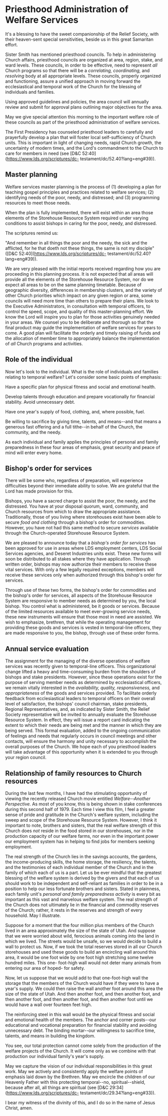 # Priesthood Administration of Welfare Services

It's a blessing to have the sweet companionship of the Relief Society, with
their heaven-sent special sensitivities, beside us in this great Samaritan
effort.

Sister Smith has mentioned priesthood councils. To help in administering
Church affairs, priesthood councils are organized at area, region, stake, and
ward levels. These councils, in order to be effective, need to represent _all_
Church programs so that there will be a _correlating, coordinating,_ and
_resolving_ body at all appropriate levels. These councils, properly organized
and functioning, assure a unified approach in moving forward the
ecclesiastical and temporal work of the Church for the blessing of individuals
and families.

Using approved guidelines and policies, the area council will annually review
and submit for approval plans outlining major objectives for the area.

May we give special attention this morning to the important welfare role of
these councils as part of the priesthood administration of welfare services.

The First Presidency has counseled priesthood leaders to carefully and
prayerfully develop a plan that will foster local self-sufficiency of Church
units. This is important in light of changing needs, rapid Church growth, the
uncertainty of modern times, and the Lord's commandment to the Church to care
for members in need (see [D&amp;C 52:40](https://www.lds.org/scriptures/dc-
testament/dc/52.40?lang=eng#39)).

## Master planning

Welfare services master planning is the process of (1) developing a plan for
teaching gospel principles and practices related to welfare services; (2)
identifying needs of the poor, needy, and distressed; and (3) programming
resources to meet those needs.

When the plan is fully implemented, there will exist within an area those
elements of the Storehouse Resource System required under varying conditions
to assist bishops in caring for the poor, needy, and distressed.

The scriptures remind us:

"And remember in all things the poor and the needy, the sick and the
afflicted, for he that doeth not these things, the same is not my disciple"
([D&amp;C 52:40](https://www.lds.org/scriptures/dc-
testament/dc/52.40?lang=eng#39)).

We are very pleased with the initial reports received regarding how you are
proceeding in this planning process. It is not expected that all areas will
provide all the elements of the Storehouse Resource System, nor do we expect
all areas to be on the same planning timetable. Because of geographic
diversity, differences in membership clusters, and the variety of other Church
priorities which impact on any given region or area, some councils will need
more time than others to prepare their plans. We look to the Executive
Administrators, in consultation with temporal officers, to control the speed,
scope, and quality of this master-planning effort. We know the Lord will
inspire you to plan for those activities genuinely needed in your areas. We
counsel you to be deliberate and thorough so that the final product may guide
the implementation of welfare services for years to come. A good plan will
facilitate the orderly and timely raising of funds and the allocation of
member time to appropriately balance the implementation of _all_ Church
programs and activities.

## Role of the individual

Now let's look to the individual. What is the role of individuals and families
relating to temporal welfare? Let's consider some basic points of emphasis:

Have a specific plan for physical fitness and social and emotional health.

Develop talents through education and prepare vocationally for financial
stability. Avoid unnecessary debt.

Have one year's supply of food, clothing, and, where possible, fuel.

Be willing to sacrifice by giving time, talents, and means--and that means a
generous fast offering and a full tithe--in behalf of the Church, the
community, and the needy.

As each individual and family applies the principles of personal and family
preparedness in these four areas of emphasis, great security and peace of mind
will enter every home.

## Bishop's order for services

There will be some who, regardless of preparation, will experience
difficulties beyond their immediate ability to solve. We are grateful that the
Lord has made provision for this.

Bishops, you have a sacred charge to assist the poor, the needy, and the
distressed. You have at your disposal quorum, ward, community, and Church
resources from which to draw the appropriate assistance. Traditionally, those
of you living where storehouses exist have been able to secure _food and
clothing_ through a bishop's order for commodities. However, you have not had
this same method to secure _services_ available through the Church-operated
Storehouse Resource System.

We are pleased to announce today that a _bishop's order for services_ has been
approved for use in areas where LDS employment centers, LDS Social Services
agencies, and Deseret Industries units exist. These new forms will soon be
distributed to all stakes where they have application. Through written order,
bishops may now authorize their members to receive these vital services. With
only a few legally required exceptions, members will receive these services
only when authorized through this bishop's order for services.

Through use of these two forms, the bishop's order for commodities and the
bishop's order for services, all aspects of the Storehouse Resource System are
responsive to member needs as determined by you, the local bishop. You control
what is administered, be it goods or services. Because of the limited
resources available to meet ever-growing service needs, these new instruments
will ensure that those most in need are assisted. We wish to emphasize,
brethren, that while the operating management for providing these goods and
services is vested in temporal-line officers, they are made responsive to you,
the bishop, through use of these order forms.

## Annual service evaluation

The assignment for the managing of the diverse operations of welfare services
was recently given to temporal-line officers. This organizational change
lifted a heavy and time-consuming burden from the shoulders of bishops and
stake presidents. However, since these operations exist for the purpose of
serving member needs as determined by ecclesiastical officers, we remain
vitally interested in the _availability, quality, responsiveness,_ and
_appropriateness_ of the goods and services provided. To facilitate orderly
feedback from ecclesiastical leaders to temporal officers on their overall
level of satisfaction, the bishops' council chairman, stake presidents,
Regional Representatives, and, as indicated by Sister Smith, the Relief
Society representative will be invited to annually evaluate the Storehouse
Resource System. In effect, they will issue a report card indicating the
extent to which their needs are being met and the manner in which they are
being served. This formal evaluation, added to the ongoing communication of
feelings and needs that regularly occurs in council meetings and other
contacts, will ensure the harmony and unity necessary to accomplish the
overall purposes of the Church. We hope each of you priesthood leaders will
take advantage of this opportunity when it is extended to you through your
region council.

## Relationship of family resources to Church resources

During the last few months, I have had the stimulating opportunity of viewing
the recently released Church movie entitled _Welfare--Another Perspective._ As
most of you know, this is being shown in stake conferences during this second
half of 1979. Each time I view this film, I feel a greater sense of pride and
gratitude in the Church's welfare system, including the sweep and scope of the
Storehouse Resource System. However, I think it important to note, brothers
and sisters, that the real welfare strength of this Church does _not_ reside
in the food stored in our storehouses, nor in the production capacity of our
welfare farms, nor even in the important power our employment system has in
helping to find jobs for members seeking employment.

The real strength of the Church lies in the savings accounts, the gardens, the
income-producing skills, the home storage, the resiliency, the talents, and
the testimonies of each individual member of the Church and in the family of
which each of us is a part. Let us be ever mindful that the greatest blessing
of the welfare system is derived by the givers and that each of us should work
to be independent and self-reliant as families in order to be in a position to
help our less fortunate brothers and sisters. Stated in plainness, each family
unit's _personal and family preparedness activity_ is every bit as important
as this vast and marvelous welfare system. The real strength of the Church
does not ultimately lie in the financial and commodity reserves of the Church;
rather, it rests in the reserves and strength of every household. May I
illustrate.

Suppose for a moment that the four million plus members of the Church lived in
an area approximately the size of the state of Utah. And suppose that we were
worried about wild, ferocious animals coming into the land in which we lived.
The streets would be unsafe, so we would decide to build a wall to protect us.
Now, if we took the total reserves stored in all our Church storehouses and
used these goods to build an encircling wall around this area, it would be one
foot wide by one foot high stretching some twelve hundred miles. This one-
foot-high wall would not deter many animals from entering our area of hoped-
for safety.

Now, let us suppose that we would add to that one-foot-high wall the storage
that the members of the Church would have if they were to have a year's
supply. We could then raise the wall another foot around this area the size of
the state of Utah. And then another foot, and then another foot, and then
another foot, and then another foot, and then another foot until we would have
a wall over fourteen feet high.

The reinforcing steel in this wall would be the physical fitness and social
and emotional health of the members. The anchor and corner posts--our
educational and vocational preparation for financial stability and avoiding
unnecessary debt. The binding mortar--our willingness to sacrifice time,
talents, and means in building the kingdom.

You see, our total protection cannot come solely from the production of the
welfare projects of the Church. It will come only as we combine with that
production our individual family's year's supply.

May we capture the vision of our individual responsibilities in this great
work. May we actively and consistently apply the welfare points of emphasis
laid down by the Brethren. May we encircle the children of our Heavenly Father
with this protecting temporal--no, spiritual--shield, because after all, all
things are spiritual (see [D&amp;C 29:34](https://www.lds.org/scriptures/dc-
testament/dc/29.34?lang=eng#33)).

I bear my witness of the divinity of this, and I do so in the name of Jesus
Christ, amen.

